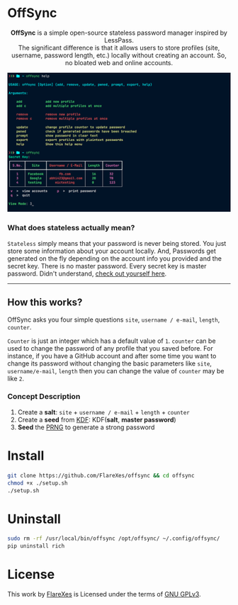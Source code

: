 # OffSync

<p align="center"><strong>OffSync</strong> is a simple open-source stateless password manager inspired by LessPass. <br>The significant difference is that it allows users to store profiles (site, username, password length, etc.) locally without creating an account. So, no bloated web and online accounts.</p>

<p align="center">
    <img src="./assets/preview.png" alt="Demo GIF" />
</p>

### What does stateless actually mean?
`Stateless` simply means that your password is never being stored. You just store some information about your account locally. And, Passwords get generated on the fly depending on the account info you provided and the secret key. There is no master password. Every secret key is master password. Didn't understand, [check out yourself here](https://www.lesspass.com/).

---
## How this works?
OffSync asks you four simple questions `site`, `username / e-mail`, `length`, `counter`.

`Counter` is just an integer which has a default value of `1`. `counter` can be used to change the password of any profile that you saved before. For instance, if you have a GitHub account and after some time you want to change its password without changing the basic parameters like `site`, `username/e-mail`, `length` then you can change the value of `counter` may be like `2`.

### Concept Description
1. Create a **salt**: `site` + `username / e-mail` + `length` + `counter`
2. Create a **seed** from [KDF](https://en.wikipedia.org/wiki/Key_derivation_function): KDF(**salt**, **master password**)
3. **Seed** the [PRNG](https://en.wikipedia.org/wiki/Pseudorandom_number_generator) to generate a strong password

# Install
```bash
git clone https://github.com/FlareXes/offsync && cd offsync
chmod +x ./setup.sh
./setup.sh
```

# Uninstall
```bash
sudo rm -rf /usr/local/bin/offsync /opt/offsync/ ~/.config/offsync/
pip uninstall rich
```
# License
This work by [FlareXes](https://github.com/FlareXes) is Licensed under the terms of [GNU GPLv3](LICENSE).
